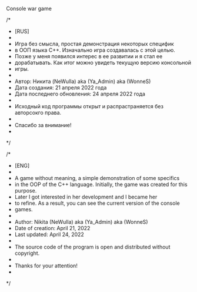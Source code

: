 Console war game

/*
* [RUS]
* 
* Игра без смысла, простая демонстрация некоторых специфик
* в ООП языка С++. Изначально игра создавалась с этой целью.
* Позже у меня появился интерес в ее развитии и я стал ее
* дорабатывать. Как итог можно увидеть текущую версию консольной
* игры.
* 
* Автор:						Никита (NeWulla) aka (Ya_Admin) aka (WonneS)
* Дата создания:				21 апреля 2022 года
* Дата последнего обновления:	24 апреля 2022 года
* 
* Исходный код программы открыт и распрастраняется без авторсокго права.
* 
* Спасибо за внимание!
* 
*/

/*
* [ENG]
*
* A game without meaning, a simple demonstration of some specifics
* in the OOP of the C++ language. Initially, the game was created for this purpose.
* Later I got interested in her development and I became her
* to refine. As a result, you can see the current version of the console
* games.
*
* Author:				Nikita (NeWulla) aka (Ya_Admin) aka (WonneS)
* Date of creation:		April 21, 2022
* Last updated:			April 24, 2022
*
* The source code of the program is open and distributed without copyright.
*
* Thanks for your attention!
*
*/
